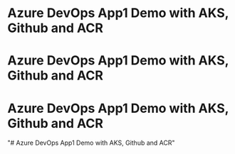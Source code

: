 # Azure DevOps App1 Demo with AKS, Github and ACR
# Azure DevOps App1 Demo with AKS, Github and ACR
# Azure DevOps App1 Demo with AKS, Github and ACR
"# Azure DevOps App1 Demo with AKS, Github and ACR" 
